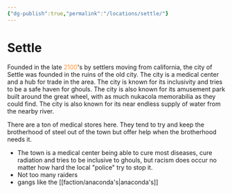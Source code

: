 ```yaml
---
{"dg-publish":true,"permalink":"/locations/settle/"}
---
```


# Settle

Founded in the late <font color="#f79646">2100</font>'s by settlers moving from california, the city of Settle was founded in the ruins of the old city. 
The city is a medical center and a hub for trade in the area. The city is known for its inclusivity and tries to be a safe haven for ghouls. 
The city is also known for its amusement park built around the great wheel, with as much nukacola memorabilia as they could find. 
The city is also known for its near endless supply of water from the nearby river.

There are a ton of medical stores here. 
They tend to try and keep the brotherhood of steel out of the town but offer help when the brotherhood needs it. 
 - The town is a medical center being able to cure most diseases, cure radiation and tries to be inclusive to ghouls, but racism does occur no matter how hard the local "police" try to stop it.
 - Not too many raiders
 - gangs like the [[faction/anaconda's\|anaconda's]]
